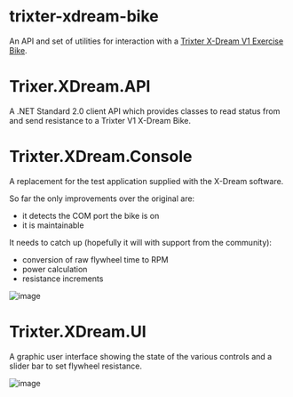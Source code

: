 # trixter-xdream-bike
An API and set of utilities for interaction with a [Trixter X-Dream V1 Exercise Bike](https://www.amazon.co.uk/Trixter-X-Dream-Interactive-Exercise-Bike/dp/B008VOQXDA).


# Trixer.XDream.API

A .NET Standard 2.0 client API which provides classes to read status from and send resistance to a Trixter V1 X-Dream Bike.

# Trixter.XDream.Console

A replacement for the test application supplied with the X-Dream software.

So far the only improvements over the original are:
- it detects the COM port the bike is on
- it is maintainable

It needs to catch up (hopefully it will with support from the community):
- conversion of raw flywheel time to RPM
- power calculation
- resistance increments

![image](https://user-images.githubusercontent.com/29954900/143327269-294438e2-16b4-476b-881d-7cdc1987ddbf.png)


# Trixter.XDream.UI

A graphic user interface showing the state of the various controls and a slider bar to set flywheel resistance.

![image](https://user-images.githubusercontent.com/29954900/143326620-ad0fee19-470d-40f7-bc22-0e2e5e2d902a.png)
